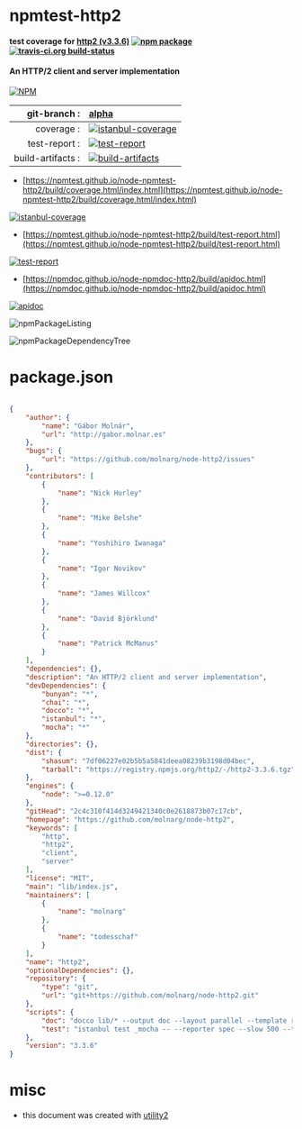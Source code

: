 # npmtest-http2

#### test coverage for  [http2 (v3.3.6)](https://github.com/molnarg/node-http2)  [![npm package](https://img.shields.io/npm/v/npmtest-http2.svg?style=flat-square)](https://www.npmjs.org/package/npmtest-http2) [![travis-ci.org build-status](https://api.travis-ci.org/npmtest/node-npmtest-http2.svg)](https://travis-ci.org/npmtest/node-npmtest-http2)

#### An HTTP/2 client and server implementation

[![NPM](https://nodei.co/npm/http2.png?downloads=true&downloadRank=true&stars=true)](https://www.npmjs.com/package/http2)

| git-branch : | [alpha](https://github.com/npmtest/node-npmtest-http2/tree/alpha)|
|--:|:--|
| coverage : | [![istanbul-coverage](https://npmtest.github.io/node-npmtest-http2/build/coverage.badge.svg)](https://npmtest.github.io/node-npmtest-http2/build/coverage.html/index.html)|
| test-report : | [![test-report](https://npmtest.github.io/node-npmtest-http2/build/test-report.badge.svg)](https://npmtest.github.io/node-npmtest-http2/build/test-report.html)|
| build-artifacts : | [![build-artifacts](https://npmtest.github.io/node-npmtest-http2/glyphicons_144_folder_open.png)](https://github.com/npmtest/node-npmtest-http2/tree/gh-pages/build)|

- [https://npmtest.github.io/node-npmtest-http2/build/coverage.html/index.html](https://npmtest.github.io/node-npmtest-http2/build/coverage.html/index.html)

[![istanbul-coverage](https://npmtest.github.io/node-npmtest-http2/build/screenCapture.buildCi.browser.%252Ftmp%252Fbuild%252Fcoverage.lib.html.png)](https://npmtest.github.io/node-npmtest-http2/build/coverage.html/index.html)

- [https://npmtest.github.io/node-npmtest-http2/build/test-report.html](https://npmtest.github.io/node-npmtest-http2/build/test-report.html)

[![test-report](https://npmtest.github.io/node-npmtest-http2/build/screenCapture.buildCi.browser.%252Ftmp%252Fbuild%252Ftest-report.html.png)](https://npmtest.github.io/node-npmtest-http2/build/test-report.html)

- [https://npmdoc.github.io/node-npmdoc-http2/build/apidoc.html](https://npmdoc.github.io/node-npmdoc-http2/build/apidoc.html)

[![apidoc](https://npmdoc.github.io/node-npmdoc-http2/build/screenCapture.buildCi.browser.%252Ftmp%252Fbuild%252Fapidoc.html.png)](https://npmdoc.github.io/node-npmdoc-http2/build/apidoc.html)

![npmPackageListing](https://npmtest.github.io/node-npmtest-http2/build/screenCapture.npmPackageListing.svg)

![npmPackageDependencyTree](https://npmtest.github.io/node-npmtest-http2/build/screenCapture.npmPackageDependencyTree.svg)



# package.json

```json

{
    "author": {
        "name": "Gábor Molnár",
        "url": "http://gabor.molnar.es"
    },
    "bugs": {
        "url": "https://github.com/molnarg/node-http2/issues"
    },
    "contributors": [
        {
            "name": "Nick Hurley"
        },
        {
            "name": "Mike Belshe"
        },
        {
            "name": "Yoshihiro Iwanaga"
        },
        {
            "name": "Igor Novikov"
        },
        {
            "name": "James Willcox"
        },
        {
            "name": "David Björklund"
        },
        {
            "name": "Patrick McManus"
        }
    ],
    "dependencies": {},
    "description": "An HTTP/2 client and server implementation",
    "devDependencies": {
        "bunyan": "*",
        "chai": "*",
        "docco": "*",
        "istanbul": "*",
        "mocha": "*"
    },
    "directories": {},
    "dist": {
        "shasum": "7df06227e02b5b5a5841deea08239b3198d04bec",
        "tarball": "https://registry.npmjs.org/http2/-/http2-3.3.6.tgz"
    },
    "engines": {
        "node": ">=0.12.0"
    },
    "gitHead": "2c4c310f414d3249421340c0e2618873b07c17cb",
    "homepage": "https://github.com/molnarg/node-http2",
    "keywords": [
        "http",
        "http2",
        "client",
        "server"
    ],
    "license": "MIT",
    "main": "lib/index.js",
    "maintainers": [
        {
            "name": "molnarg"
        },
        {
            "name": "todesschaf"
        }
    ],
    "name": "http2",
    "optionalDependencies": {},
    "repository": {
        "type": "git",
        "url": "git+https://github.com/molnarg/node-http2.git"
    },
    "scripts": {
        "doc": "docco lib/* --output doc --layout parallel --template root.jst --css doc/docco.css && docco lib/protocol/* --output doc/protocol --layout parallel --template protocol.jst --css doc/docco.css",
        "test": "istanbul test _mocha -- --reporter spec --slow 500 --timeout 15000"
    },
    "version": "3.3.6"
}
```



# misc
- this document was created with [utility2](https://github.com/kaizhu256/node-utility2)

